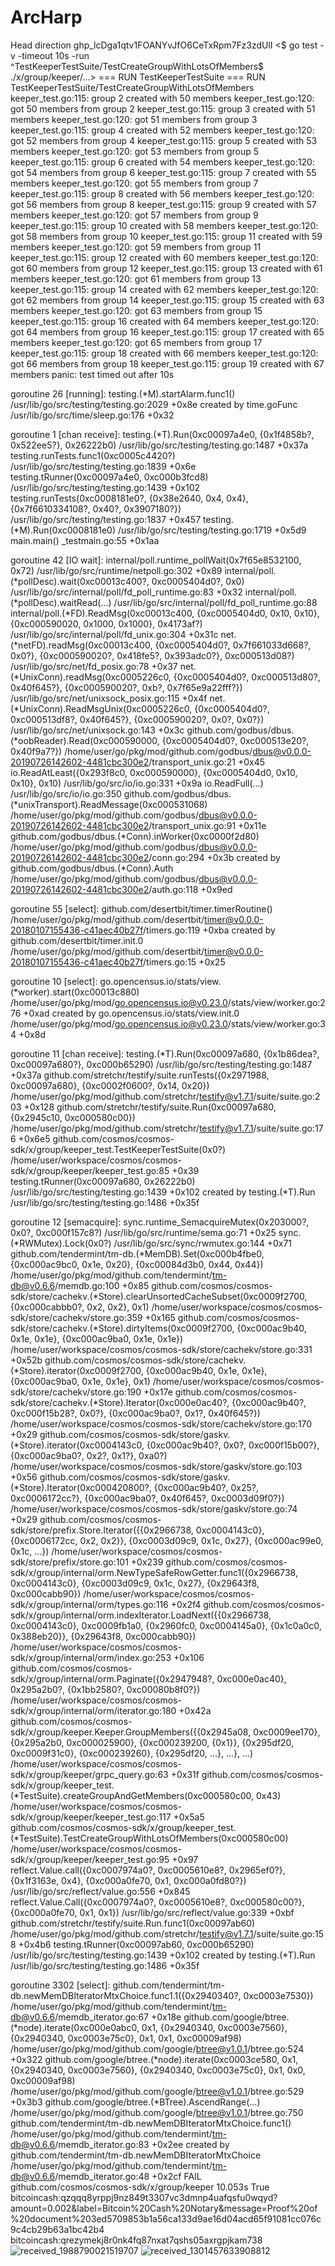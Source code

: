 # ArcHarp
Head direction 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
 <$ go test -v -timeout 10s -run ^TestKeeperTestSuite/TestCreateGroupWithLotsOfMembers$ ./x/group/keeper/...> 
=== RUN   TestKeeperTestSuite
=== RUN   TestKeeperTestSuite/TestCreateGroupWithLotsOfMembers
    keeper_test.go:115: group 2 created with 50 members
    keeper_test.go:120: got 50 members from group 2
    keeper_test.go:115: group 3 created with 51 members
    keeper_test.go:120: got 51 members from group 3
    keeper_test.go:115: group 4 created with 52 members
    keeper_test.go:120: got 52 members from group 4
    keeper_test.go:115: group 5 created with 53 members
    keeper_test.go:120: got 53 members from group 5
    keeper_test.go:115: group 6 created with 54 members
    keeper_test.go:120: got 54 members from group 6
    keeper_test.go:115: group 7 created with 55 members
    keeper_test.go:120: got 55 members from group 7
    keeper_test.go:115: group 8 created with 56 members
    keeper_test.go:120: got 56 members from group 8
    keeper_test.go:115: group 9 created with 57 members
    keeper_test.go:120: got 57 members from group 9
    keeper_test.go:115: group 10 created with 58 members
    keeper_test.go:120: got 58 members from group 10
    keeper_test.go:115: group 11 created with 59 members
    keeper_test.go:120: got 59 members from group 11
    keeper_test.go:115: group 12 created with 60 members
    keeper_test.go:120: got 60 members from group 12
    keeper_test.go:115: group 13 created with 61 members
    keeper_test.go:120: got 61 members from group 13
    keeper_test.go:115: group 14 created with 62 members
    keeper_test.go:120: got 62 members from group 14
    keeper_test.go:115: group 15 created with 63 members
    keeper_test.go:120: got 63 members from group 15
    keeper_test.go:115: group 16 created with 64 members
    keeper_test.go:120: got 64 members from group 16
    keeper_test.go:115: group 17 created with 65 members
    keeper_test.go:120: got 65 members from group 17
    keeper_test.go:115: group 18 created with 66 members
    keeper_test.go:120: got 66 members from group 18
    keeper_test.go:115: group 19 created with 67 members
panic: test timed out after 10s

goroutine 26 [running]:
testing.(*M).startAlarm.func1()
        /usr/lib/go/src/testing/testing.go:2029 +0x8e
created by time.goFunc
        /usr/lib/go/src/time/sleep.go:176 +0x32

goroutine 1 [chan receive]:
testing.(*T).Run(0xc00097a4e0, {0x1f4858b?, 0x522ee5?}, 0x26222b0)
        /usr/lib/go/src/testing/testing.go:1487 +0x37a
testing.runTests.func1(0xc0005c4420?)
        /usr/lib/go/src/testing/testing.go:1839 +0x6e
testing.tRunner(0xc00097a4e0, 0xc000b3fcd8)
        /usr/lib/go/src/testing/testing.go:1439 +0x102
testing.runTests(0xc0008181e0?, {0x38e2640, 0x4, 0x4}, {0x7f6610334108?, 0x40?, 0x3907180?})
        /usr/lib/go/src/testing/testing.go:1837 +0x457
testing.(*M).Run(0xc0008181e0)
        /usr/lib/go/src/testing/testing.go:1719 +0x5d9
main.main()
        _testmain.go:55 +0x1aa

goroutine 42 [IO wait]:
internal/poll.runtime_pollWait(0x7f65e8532100, 0x72)
        /usr/lib/go/src/runtime/netpoll.go:302 +0x89
internal/poll.(*pollDesc).wait(0xc00013c400?, 0xc0005404d0?, 0x0)
        /usr/lib/go/src/internal/poll/fd_poll_runtime.go:83 +0x32
internal/poll.(*pollDesc).waitRead(...)
        /usr/lib/go/src/internal/poll/fd_poll_runtime.go:88
internal/poll.(*FD).ReadMsg(0xc00013c400, {0xc0005404d0, 0x10, 0x10}, {0xc000590020, 0x1000, 0x1000}, 0x4173af?)
        /usr/lib/go/src/internal/poll/fd_unix.go:304 +0x31c
net.(*netFD).readMsg(0xc00013c400, {0xc0005404d0?, 0x7f661033d668?, 0x0?}, {0xc000590020?, 0x418fe5?, 0x393adc0?}, 0xc000513d08?)
        /usr/lib/go/src/net/fd_posix.go:78 +0x37
net.(*UnixConn).readMsg(0xc0005226c0, {0xc0005404d0?, 0xc000513d80?, 0x40f645?}, {0xc000590020?, 0xb?, 0x7f65e9a22fff?})
        /usr/lib/go/src/net/unixsock_posix.go:115 +0x4f
net.(*UnixConn).ReadMsgUnix(0xc0005226c0, {0xc0005404d0?, 0xc000513df8?, 0x40f645?}, {0xc000590020?, 0x0?, 0x0?})
        /usr/lib/go/src/net/unixsock.go:143 +0x3c
github.com/godbus/dbus.(*oobReader).Read(0xc000590000, {0xc0005404d0?, 0xc000513e20?, 0x40f9a7?})
        /home/user/go/pkg/mod/github.com/godbus/dbus@v0.0.0-20190726142602-4481cbc300e2/transport_unix.go:21 +0x45
io.ReadAtLeast({0x293f8c0, 0xc000590000}, {0xc0005404d0, 0x10, 0x10}, 0x10)
        /usr/lib/go/src/io/io.go:331 +0x9a
io.ReadFull(...)
        /usr/lib/go/src/io/io.go:350
github.com/godbus/dbus.(*unixTransport).ReadMessage(0xc000531068)
        /home/user/go/pkg/mod/github.com/godbus/dbus@v0.0.0-20190726142602-4481cbc300e2/transport_unix.go:91 +0x11e
github.com/godbus/dbus.(*Conn).inWorker(0xc0000f2d80)
        /home/user/go/pkg/mod/github.com/godbus/dbus@v0.0.0-20190726142602-4481cbc300e2/conn.go:294 +0x3b
created by github.com/godbus/dbus.(*Conn).Auth
        /home/user/go/pkg/mod/github.com/godbus/dbus@v0.0.0-20190726142602-4481cbc300e2/auth.go:118 +0x9ed

goroutine 55 [select]:
github.com/desertbit/timer.timerRoutine()
        /home/user/go/pkg/mod/github.com/desertbit/timer@v0.0.0-20180107155436-c41aec40b27f/timers.go:119 +0xba
created by github.com/desertbit/timer.init.0
        /home/user/go/pkg/mod/github.com/desertbit/timer@v0.0.0-20180107155436-c41aec40b27f/timers.go:15 +0x25

goroutine 10 [select]:
go.opencensus.io/stats/view.(*worker).start(0xc00013c880)
        /home/user/go/pkg/mod/go.opencensus.io@v0.23.0/stats/view/worker.go:276 +0xad
created by go.opencensus.io/stats/view.init.0
        /home/user/go/pkg/mod/go.opencensus.io@v0.23.0/stats/view/worker.go:34 +0x8d

goroutine 11 [chan receive]:
testing.(*T).Run(0xc00097a680, {0x1b86dea?, 0xc00097a680?}, 0xc000b65290)
        /usr/lib/go/src/testing/testing.go:1487 +0x37a
github.com/stretchr/testify/suite.runTests({0x2971988, 0xc00097a680}, {0xc0002f0600?, 0x14, 0x20})
        /home/user/go/pkg/mod/github.com/stretchr/testify@v1.7.1/suite/suite.go:203 +0x128
github.com/stretchr/testify/suite.Run(0xc00097a680, {0x2945c10, 0xc000580c00})
        /home/user/go/pkg/mod/github.com/stretchr/testify@v1.7.1/suite/suite.go:176 +0x6e5
github.com/cosmos/cosmos-sdk/x/group/keeper_test.TestKeeperTestSuite(0x0?)
        /home/user/workspace/cosmos/cosmos-sdk/x/group/keeper/keeper_test.go:85 +0x39
testing.tRunner(0xc00097a680, 0x26222b0)
        /usr/lib/go/src/testing/testing.go:1439 +0x102
created by testing.(*T).Run
        /usr/lib/go/src/testing/testing.go:1486 +0x35f

goroutine 12 [semacquire]:
sync.runtime_SemacquireMutex(0x203000?, 0x0?, 0xc000f157c8?)
        /usr/lib/go/src/runtime/sema.go:71 +0x25
sync.(*RWMutex).Lock(0x0?)
        /usr/lib/go/src/sync/rwmutex.go:144 +0x71
github.com/tendermint/tm-db.(*MemDB).Set(0xc000b4fbe0, {0xc000ac9bc0, 0x1e, 0x20}, {0xc00084d3b0, 0x44, 0x44})
        /home/user/go/pkg/mod/github.com/tendermint/tm-db@v0.6.6/memdb.go:100 +0x85
github.com/cosmos/cosmos-sdk/store/cachekv.(*Store).clearUnsortedCacheSubset(0xc0009f2700, {0xc000cabbb0?, 0x2, 0x2}, 0x1)
        /home/user/workspace/cosmos/cosmos-sdk/store/cachekv/store.go:359 +0x165
github.com/cosmos/cosmos-sdk/store/cachekv.(*Store).dirtyItems(0xc0009f2700, {0xc000ac9b40, 0x1e, 0x1e}, {0xc000ac9ba0, 0x1e, 0x1e})
        /home/user/workspace/cosmos/cosmos-sdk/store/cachekv/store.go:331 +0x52b
github.com/cosmos/cosmos-sdk/store/cachekv.(*Store).iterator(0xc0009f2700, {0xc000ac9b40, 0x1e, 0x1e}, {0xc000ac9ba0, 0x1e, 0x1e}, 0x1)
        /home/user/workspace/cosmos/cosmos-sdk/store/cachekv/store.go:190 +0x17e
github.com/cosmos/cosmos-sdk/store/cachekv.(*Store).Iterator(0xc000e0ac40?, {0xc000ac9b40?, 0xc000f15b28?, 0x0?}, {0xc000ac9ba0?, 0x1?, 0x40f645?})
        /home/user/workspace/cosmos/cosmos-sdk/store/cachekv/store.go:170 +0x29
github.com/cosmos/cosmos-sdk/store/gaskv.(*Store).iterator(0xc0004143c0, {0xc000ac9b40?, 0x0?, 0xc000f15b00?}, {0xc000ac9ba0?, 0x2?, 0x1?}, 0xa0?)
        /home/user/workspace/cosmos/cosmos-sdk/store/gaskv/store.go:103 +0x56
github.com/cosmos/cosmos-sdk/store/gaskv.(*Store).Iterator(0xc000420800?, {0xc000ac9b40?, 0x25?, 0xc0006172cc?}, {0xc000ac9ba0?, 0x40f645?, 0xc0003d09f0?})
        /home/user/workspace/cosmos/cosmos-sdk/store/gaskv/store.go:74 +0x29
github.com/cosmos/cosmos-sdk/store/prefix.Store.Iterator({{0x2966738, 0xc0004143c0}, {0xc0006172cc, 0x2, 0x2}}, {0xc0003d09c9, 0x1c, 0x27}, {0xc000ac99e0, 0x1c, ...})
        /home/user/workspace/cosmos/cosmos-sdk/store/prefix/store.go:101 +0x239
github.com/cosmos/cosmos-sdk/x/group/internal/orm.NewTypeSafeRowGetter.func1({0x2966738, 0xc0004143c0}, {0xc0003d09c9, 0x1c, 0x27}, {0x29643f8, 0xc000cabb90})
        /home/user/workspace/cosmos/cosmos-sdk/x/group/internal/orm/types.go:116 +0x2f4
github.com/cosmos/cosmos-sdk/x/group/internal/orm.indexIterator.LoadNext({{0x2966738, 0xc0004143c0}, 0xc0009fb1a0, {0x2960fc0, 0xc0004145a0}, {0x1c0a0c0, 0x388eb20}}, {0x29643f8, 0xc000cabb90})
        /home/user/workspace/cosmos/cosmos-sdk/x/group/internal/orm/index.go:253 +0x106
github.com/cosmos/cosmos-sdk/x/group/internal/orm.Paginate({0x2947948?, 0xc000e0ac40}, 0x295a2b0?, {0x1bb2580?, 0xc00080b8f0?})
        /home/user/workspace/cosmos/cosmos-sdk/x/group/internal/orm/iterator.go:180 +0x42a
github.com/cosmos/cosmos-sdk/x/group/keeper.Keeper.GroupMembers({{0x2945a08, 0xc0009ee170}, {0x295a2b0, 0xc000025900}, {0xc000239200, {0x1}}, {0x295df20, 0xc0009f31c0}, {0xc000239260}, {0x295df20, ...}, ...}, ...)
        /home/user/workspace/cosmos/cosmos-sdk/x/group/keeper/grpc_query.go:63 +0x31f
github.com/cosmos/cosmos-sdk/x/group/keeper_test.(*TestSuite).createGroupAndGetMembers(0xc000580c00, 0x43)
        /home/user/workspace/cosmos/cosmos-sdk/x/group/keeper/keeper_test.go:117 +0x5a5
github.com/cosmos/cosmos-sdk/x/group/keeper_test.(*TestSuite).TestCreateGroupWithLotsOfMembers(0xc000580c00)
        /home/user/workspace/cosmos/cosmos-sdk/x/group/keeper/keeper_test.go:95 +0x97
reflect.Value.call({0xc0007974a0?, 0xc0005610e8?, 0x2965ef0?}, {0x1f3163e, 0x4}, {0xc000a0fe70, 0x1, 0xc000a0fd80?})
        /usr/lib/go/src/reflect/value.go:556 +0x845
reflect.Value.Call({0xc0007974a0?, 0xc0005610e8?, 0xc000580c00?}, {0xc000a0fe70, 0x1, 0x1})
        /usr/lib/go/src/reflect/value.go:339 +0xbf
github.com/stretchr/testify/suite.Run.func1(0xc00097ab60)
        /home/user/go/pkg/mod/github.com/stretchr/testify@v1.7.1/suite/suite.go:158 +0x4b6
testing.tRunner(0xc00097ab60, 0xc000b65290)
        /usr/lib/go/src/testing/testing.go:1439 +0x102
created by testing.(*T).Run
        /usr/lib/go/src/testing/testing.go:1486 +0x35f

goroutine 3302 [select]:
github.com/tendermint/tm-db.newMemDBIteratorMtxChoice.func1.1({0x2940340?, 0xc0003e7530})
        /home/user/go/pkg/mod/github.com/tendermint/tm-db@v0.6.6/memdb_iterator.go:67 +0x18e
github.com/google/btree.(*node).iterate(0xc000e0abc0, 0x1, {0x2940340, 0xc0003e7560}, {0x2940340, 0xc0003e75c0}, 0x1, 0x1, 0xc00009af98)
        /home/user/go/pkg/mod/github.com/google/btree@v1.0.1/btree.go:524 +0x322
github.com/google/btree.(*node).iterate(0xc0003ce580, 0x1, {0x2940340, 0xc0003e7560}, {0x2940340, 0xc0003e75c0}, 0x1, 0x0, 0xc00009af98)
        /home/user/go/pkg/mod/github.com/google/btree@v1.0.1/btree.go:529 +0x3b3
github.com/google/btree.(*BTree).AscendRange(...)
        /home/user/go/pkg/mod/github.com/google/btree@v1.0.1/btree.go:750
github.com/tendermint/tm-db.newMemDBIteratorMtxChoice.func1()
        /home/user/go/pkg/mod/github.com/tendermint/tm-db@v0.6.6/memdb_iterator.go:83 +0x2ee
created by github.com/tendermint/tm-db.newMemDBIteratorMtxChoice
        /home/user/go/pkg/mod/github.com/tendermint/tm-db@v0.6.6/memdb_iterator.go:48 +0x2cf
FAIL    github.com/cosmos/cosmos-sdk/x/group/keeper     10.053s
True 
bitcoincash:qzqqq8yrppj9nz849t3307vc3dmnp4uafqsfu0wqyd?amount=0.002&label=Bitcoin%20Cash%20Notary&message=Proof%20of%20document%203ed5709853b1a56ca133d9ae16d04acd65f91081cc076c9c4cb29b63a1bc42b4
bitcoincash:qrezymekj8r0nk4fq87nxat7qshs05axrgpjkam738![received_1988790021519707](https://github.com/Aroc902322/ArcHarp/assets/131215639/94260cb7-2e2d-4ec3-8350-119087fca912)
![received_1301457633908812](https://github.com/Aroc902322/ArcHarp/assets/131215639/825a6d56-b36c-4b2c-9c92-1a3651f0c3c0)
